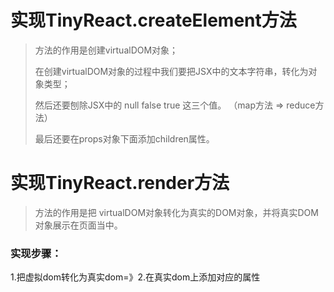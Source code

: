 # 实现TinyReact.createElement方法

> 方法的作用是创建virtualDOM对象；
>
> 在创建virtualDOM对象的过程中我们要把JSX中的文本字符串，转化为对象类型；
>
> 然后还要刨除JSX中的 null false true 这三个值。 （map方法 => reduce方法）
>
>  最后还要在props对象下面添加children属性。 

# 实现TinyReact.render方法

> 方法的作用是把 virtualDOM对象转化为真实的DOM对象，并将真实DOM对象展示在页面当中。

### 实现步骤：

1.把虚拟dom转化为真实dom=》2.在真实dom上添加对应的属性